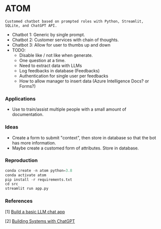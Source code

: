 # ATOM

`Customed chatbot based on prompted roles with Python, Streamlit, SQLite, and ChatGPT API.`
- Chatbot 1: Generic by single prompt.
- Chatbot 2: Customer services with chain of thoughts.
- Chatbot 3: Allow for user to thumbs up and down
- TODO:
  - Disable like / not like when generate.
  - One question at a time.
  - Need to extract data with LLMs
  - Log feedbacks in database (Feedbacks)
  - Authentication for single user per feedbacks
  - How to allow manager to insert data (Azure Intelligence Docs? or Forms?)

### Applications
- Use to train/assist multiple people with a small amount of documentation.

### Ideas
- Create a form to submit "context", then store in database so that the bot has more information.
- Maybe create a customed form of attributes. Store in database.

### Reproduction
```python
conda create -n atom python=3.8
conda activate atom
pip install -r requirements.txt
cd src
streamlit run app.py
```

### References
[1] [Build a basic LLM chat app](https://docs.streamlit.io/develop/tutorials/llms/build-conversational-apps)

[2] [Building Systems with ChatGPT](https://www.deeplearning.ai/short-courses/building-systems-with-chatgpt/)
